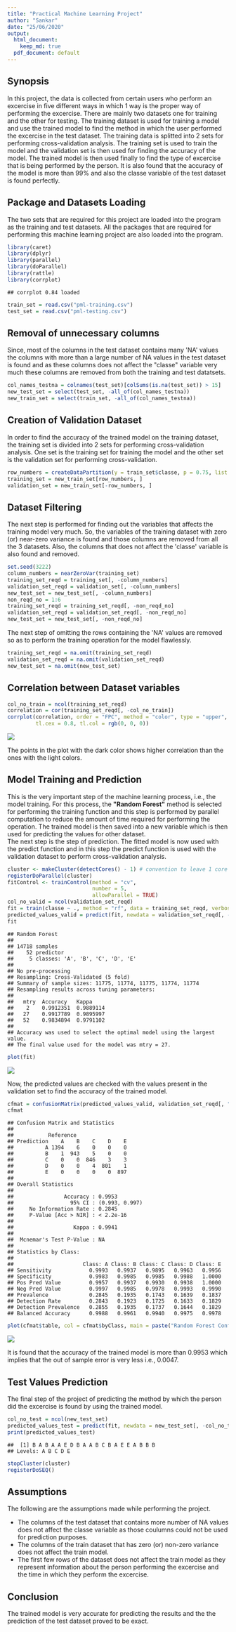 ```yaml
---
title: "Practical Machine Learning Project"
author: "Sankar"
date: "25/06/2020"
output:
  html_document:
    keep_md: true
  pdf_document: default
---
```




## Synopsis

In this project, the data is collected from certain users who perform an excercise in five different ways in which 1 way is the proper way of performing the excercise. There are mainly two datasets one for training and the other for testing. The training dataset is used for training a model and use the trained model to find the method in which the user performed the excercise in the test dataset. The training data is splitted into 2 sets for performing cross-validation analysis. The training set is used to train the model and the validation set is then used for finding the accuracy of the model. The trained model is then used finally to find the type of excercise that is being performed by the person. It is also found that the accuracy of the model is more than 99% and also the classe variable of the test dataset is found perfectly.

## Package and Datasets Loading

The two sets that are required for this project are loaded into the program as the training and test datasets. All the packages that are required for performing this machine learning project are also loaded into the program. 


```r
library(caret)
library(dplyr)
library(parallel)
library(doParallel)
library(rattle)
library(corrplot)
```

```
## corrplot 0.84 loaded
```

```r
train_set = read.csv("pml-training.csv")
test_set = read.csv("pml-testing.csv")
```

## Removal of unnecessary columns

Since, most of the columns in the test dataset contains many 'NA' values the columns with more than a large number of NA values in the test dataset is found and as these columns does not affect the "classe" variable very much these columns are removed from both the training and test datatsets. 


```r
col_names_testna = colnames(test_set)[colSums(is.na(test_set)) > 15]
new_test_set = select(test_set, -all_of(col_names_testna))
new_train_set = select(train_set, -all_of(col_names_testna))
```

## Creation of Validation Dataset

In order to find the accuracy of the trained model on the training dataset, the training set is divided into 2 sets for performing cross-validation analysis. One set is the training set for training the model and the other set is the validation set for performing cross-validation. 


```r
row_numbers = createDataPartition(y = train_set$classe, p = 0.75, list = FALSE)
training_set = new_train_set[row_numbers, ]
validation_set = new_train_set[-row_numbers, ]
```

## Dataset Filtering

The next step is performed for finding out the variables that affects the training model very much. So, the variables of the training dataset with zero (or) near-zero variance is found and those columns are removed from all the 3 datasets. Also, the columns that does not affect the 'classe' variable is also found and removed.


```r
set.seed(3222)
column_numbers = nearZeroVar(training_set)
training_set_reqd = training_set[, -column_numbers]
validation_set_reqd = validation_set[, -column_numbers]
new_test_set = new_test_set[, -column_numbers]
non_reqd_no = 1:6
training_set_reqd = training_set_reqd[, -non_reqd_no]
validation_set_reqd = validation_set_reqd[, -non_reqd_no]
new_test_set = new_test_set[, -non_reqd_no]
```

The next step of omitting the rows containing the 'NA' values are removed so as to perform the training operation for the model flawlessly.


```r
training_set_reqd = na.omit(training_set_reqd)
validation_set_reqd = na.omit(validation_set_reqd)
new_test_set = na.omit(new_test_set)
```

## Correlation between Dataset variables


```r
col_no_train = ncol(training_set_reqd)
correlation = cor(training_set_reqd[, -col_no_train])
corrplot(correlation, order = "FPC", method = "color", type = "upper", 
         tl.cex = 0.8, tl.col = rgb(0, 0, 0))
```

![](machine_learning_project_files/figure-html/correlation_plot-1.png)<!-- -->

The points in the plot with the dark color shows higher correlation than the ones with the light colors. 

## Model Training and Prediction

This is the very important step of the machine learning process, i.e., the model training. For this process, the **"Random Forest"** method is selected for performing the training function and this step is performed by parallel computation to reduce the amount of time required for performing the operation. The trained model is then saved into a new variable which is then used for predicting the values for other dataset.  
The next step is the step of prediction. The fitted model is now used with the predict function and in this step the predict function is used with the validation dataset to perform cross-validation analysis.  


```r
cluster <- makeCluster(detectCores() - 1) # convention to leave 1 core for OS
registerDoParallel(cluster)
fitControl <- trainControl(method = "cv",
                           number = 5,
                           allowParallel = TRUE)
col_no_valid = ncol(validation_set_reqd)
fit = train(classe ~ ., method = "rf", data = training_set_reqd, verbose = FALSE, trControl = fitControl)
predicted_values_valid = predict(fit, newdata = validation_set_reqd[, -col_no_valid])
fit
```

```
## Random Forest 
## 
## 14718 samples
##    52 predictor
##     5 classes: 'A', 'B', 'C', 'D', 'E' 
## 
## No pre-processing
## Resampling: Cross-Validated (5 fold) 
## Summary of sample sizes: 11775, 11774, 11775, 11774, 11774 
## Resampling results across tuning parameters:
## 
##   mtry  Accuracy   Kappa    
##    2    0.9912351  0.9889114
##   27    0.9917789  0.9895997
##   52    0.9834894  0.9791102
## 
## Accuracy was used to select the optimal model using the largest value.
## The final value used for the model was mtry = 27.
```

```r
plot(fit)
```

![](machine_learning_project_files/figure-html/training_and_prediction-1.png)<!-- -->

Now, the predicted values are checked with the values present in the validation set to find the accuracy of the trained model.  


```r
cfmat = confusionMatrix(predicted_values_valid, validation_set_reqd[, "classe"])
cfmat
```

```
## Confusion Matrix and Statistics
## 
##           Reference
## Prediction    A    B    C    D    E
##          A 1394    6    0    0    0
##          B    1  943    5    0    0
##          C    0    0  846    3    3
##          D    0    0    4  801    1
##          E    0    0    0    0  897
## 
## Overall Statistics
##                                         
##                Accuracy : 0.9953        
##                  95% CI : (0.993, 0.997)
##     No Information Rate : 0.2845        
##     P-Value [Acc > NIR] : < 2.2e-16     
##                                         
##                   Kappa : 0.9941        
##                                         
##  Mcnemar's Test P-Value : NA            
## 
## Statistics by Class:
## 
##                      Class: A Class: B Class: C Class: D Class: E
## Sensitivity            0.9993   0.9937   0.9895   0.9963   0.9956
## Specificity            0.9983   0.9985   0.9985   0.9988   1.0000
## Pos Pred Value         0.9957   0.9937   0.9930   0.9938   1.0000
## Neg Pred Value         0.9997   0.9985   0.9978   0.9993   0.9990
## Prevalence             0.2845   0.1935   0.1743   0.1639   0.1837
## Detection Rate         0.2843   0.1923   0.1725   0.1633   0.1829
## Detection Prevalence   0.2855   0.1935   0.1737   0.1644   0.1829
## Balanced Accuracy      0.9988   0.9961   0.9940   0.9975   0.9978
```

```r
plot(cfmat$table, col = cfmat$byClass, main = paste("Random Forest Confusion Matrix: Accuracy =", round(cfmat$overall['Accuracy'], 4)))
```

![](machine_learning_project_files/figure-html/confusionMatrix_check-1.png)<!-- -->

It is found that the accuracy of the trained model is more than 0.9953 which implies that the out of sample error is very less i.e., 0.0047.   

## Test Values Prediction

The final step of the project of predicting the method by which the person did the excercise is found by using the trained model.  


```r
col_no_test = ncol(new_test_set)
predicted_values_test = predict(fit, newdata = new_test_set[, -col_no_test])
print(predicted_values_test)
```

```
##  [1] B A B A A E D B A A B C B A E E A B B B
## Levels: A B C D E
```

```r
stopCluster(cluster)
registerDoSEQ()
```

## Assumptions

The following are the assumptions made while performing the project.  
* The columns of the test dataset that contains more number of NA values does not affect the classe variable as those coulumns could not be used for prediction purposes.  
* The columns of the train dataset that has zero (or) non-zero variance does not affect the train model.  
* The first few rows of the dataset does not affect the train model as they represent information about the person performing the excercise and the time in which they perform the excercise.

## Conclusion

The trained model is very accurate for predicting the results and the the prediction of the test dataset proved to be exact. 
